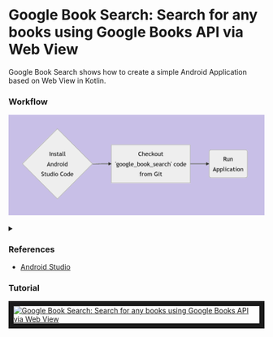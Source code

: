 # Google Book Search:  Search for any books using Google Books API via Web View
Google Book Search shows how to create a simple Android Application based on Web View in Kotlin.

### Workflow
![Alt text](wf.png)
<details>
<summary></summary>

```mermaid
graph LR
A{Install<br/>Android<br/>Studio Code} --> B[Checkout<br/>'google_book_search' code<br/>from Git] --> C(Run<br/>Application)
```
</details>

### References
<ul>
 <li><a href="https://developer.android.com/studio">Android Studio</a></li>
</ul>

### Tutorial
<a href="http://www.youtube.com/watch?feature=player_embedded&v=u4fj2dIkMkQ" target="_blank"><img src="http://img.youtube.com/vi/u4fj2dIkMkQ/0.jpg" alt="Google Book Search:  Search for any books using Google Books API via Web View" width="240" height="180" border="10" /></a>

